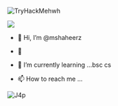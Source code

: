 <img src="https://tryhackme-badges.s3.amazonaws.com/shaheer.ez.png" alt="TryHackMe">hwh
<br>

<a href="https://encrypted-tbn0.gstatic.com/images?q=tbn:ANd9GcTgN8Iaopmsv_1tQrR0RNOAqSKx1mn261PQPQZ2mYo8pzZ3AkqvsXW3SKZF&s=10">
<img src="https://encrypted-tbn0.gstatic.com/images?q=tbn:ANd9GcTgN8Iaopmsv_1tQrR0RNOAqSKx1mn261PQPQZ2mYo8pzZ3AkqvsXW3SKZF&s=10">
</a>
<!---
mshaheerz/mshaheerz is a ✨ special ✨ repository because its `README.md` (this file) appears on your GitHub profile.
You can click the Preview link to take a look at your changes.
--->

- 👋 Hi, I’m @mshaheerz

- 👀

- 🌱 I’m currently learning ...bsc cs

- 📫 How to reach me ...


![J4p](https://user-images.githubusercontent.com/72137242/112750286-6766b880-8fe5-11eb-9f46-3a8d0f4f3161.gif)
